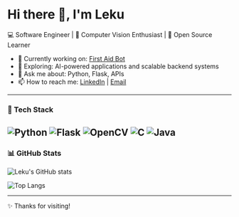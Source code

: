 # Hi there 👋, I'm Leku

💻 Software Engineer | 👀 Computer Vision Enthusiast | 🚀 Open Source Learner 

- 🔭 Currently working on: [First Aid Bot](https://github.com/lekuG12/MasterProject)
- 🌱 Exploring: AI-powered applications and scalable backend systems  
- 💬 Ask me about: Python, Flask, APIs
- 📫 How to reach me: [LinkedIn](https://www.linkedin.com/in/leku-genuine-tita-573720272/) | [Email](mailto:titaleku003@gmail.com)  

---

### 🚀 Tech Stack
![Python](https://img.shields.io/badge/Python-3776AB?logo=python&logoColor=white)
![Flask](https://img.shields.io/badge/Flask-000000?logo=flask&logoColor=white)
![OpenCV](https://img.shields.io/badge/OpenCV-5C3EE8?logo=opencv&logoColor=white)
![C](https://img.shields.io/badge/C-00599C?logo=c&logoColor=white)
![Java](https://img.shields.io/badge/Java-007396?logo=java&logoColor=white)
---

### 📊 GitHub Stats
![Leku's GitHub stats](https://github-readme-stats.vercel.app/api?username=lekuG12&show_icons=true&theme=dark)

![Top Langs](https://github-readme-stats.vercel.app/api/top-langs/?username=lekuG12&layout=compact)

---

✨ Thanks for visiting!
